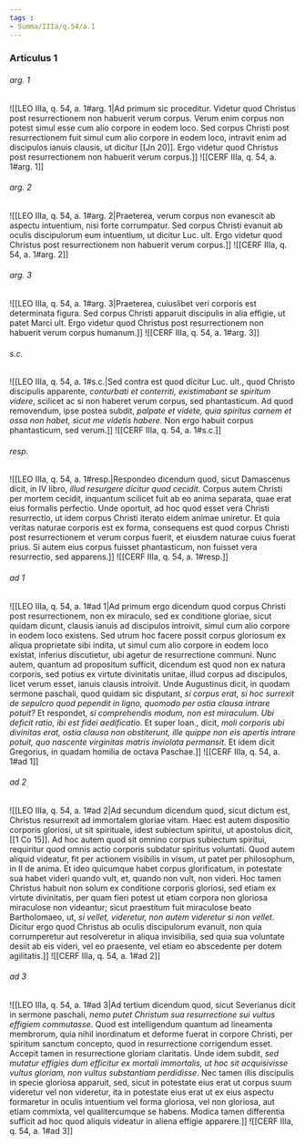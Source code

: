 ```yaml
---
tags : 
- Summa/IIIa/q.54/a.1
---
```


### Articulus 1

###### arg. 1
![[LEO IIIa, q. 54, a. 1#arg. 1|Ad primum sic proceditur. Videtur quod Christus post resurrectionem non habuerit verum corpus. Verum enim corpus non potest simul esse cum alio corpore in eodem loco. Sed corpus Christi post resurrectionem fuit simul cum alio corpore in eodem loco, intravit enim ad discipulos ianuis clausis, ut dicitur [[Jn 20]]. Ergo videtur quod Christus post resurrectionem non habuerit verum corpus.]]
![[CERF IIIa, q. 54, a. 1#arg. 1]]

###### arg. 2
![[LEO IIIa, q. 54, a. 1#arg. 2|Praeterea, verum corpus non evanescit ab aspectu intuentium, nisi forte corrumpatur. Sed corpus Christi evanuit ab oculis discipulorum eum intuentium, ut dicitur Luc. ult. Ergo videtur quod Christus post resurrectionem non habuerit verum corpus.]]
![[CERF IIIa, q. 54, a. 1#arg. 2]]

###### arg. 3
![[LEO IIIa, q. 54, a. 1#arg. 3|Praeterea, cuiuslibet veri corporis est determinata figura. Sed corpus Christi apparuit discipulis in alia effigie, ut patet Marci ult. Ergo videtur quod Christus post resurrectionem non habuerit verum corpus humanum.]]
![[CERF IIIa, q. 54, a. 1#arg. 3]]

###### s.c.
![[LEO IIIa, q. 54, a. 1#s.c.|Sed contra est quod dicitur Luc. ult., quod Christo discipulis apparente, *conturbati et conterriti, existimabant se spiritum videre*, scilicet ac si non haberet verum corpus, sed phantasticum. Ad quod removendum, ipse postea subdit, *palpate et videte, quia spiritus carnem et ossa non habet, sicut me videtis habere*. Non ergo habuit corpus phantasticum, sed verum.]]
![[CERF IIIa, q. 54, a. 1#s.c.]]

###### resp.
![[LEO IIIa, q. 54, a. 1#resp.|Respondeo dicendum quod, sicut Damascenus dicit, in IV libro, *illud resurgere dicitur quod cecidit*. Corpus autem Christi per mortem cecidit, inquantum scilicet fuit ab eo anima separata, quae erat eius formalis perfectio. Unde oportuit, ad hoc quod esset vera Christi resurrectio, ut idem corpus Christi iterato eidem animae uniretur. Et quia veritas naturae corporis est ex forma, consequens est quod corpus Christi post resurrectionem et verum corpus fuerit, et eiusdem naturae cuius fuerat prius. Si autem eius corpus fuisset phantasticum, non fuisset vera resurrectio, sed apparens.]]
![[CERF IIIa, q. 54, a. 1#resp.]]

###### ad 1
![[LEO IIIa, q. 54, a. 1#ad 1|Ad primum ergo dicendum quod corpus Christi post resurrectionem, non ex miraculo, sed ex conditione gloriae, sicut quidam dicunt, clausis ianuis ad discipulos introivit, simul cum alio corpore in eodem loco existens. Sed utrum hoc facere possit corpus gloriosum ex aliqua proprietate sibi indita, ut simul cum alio corpore in eodem loco existat, inferius discutietur, ubi agetur de resurrectione communi. Nunc autem, quantum ad propositum sufficit, dicendum est quod non ex natura corporis, sed potius ex virtute divinitatis unitae, illud corpus ad discipulos, licet verum esset, ianuis clausis introivit. Unde Augustinus dicit, in quodam sermone paschali, quod quidam sic disputant, *si corpus erat, si hoc surrexit de sepulcro quod pependit in ligno, quomodo per ostia clausa intrare potuit?* Et respondet, *si comprehendis modum, non est miraculum. Ubi deficit ratio, ibi est fidei aedificatio*. Et super Ioan., dicit, *moli corporis ubi divinitas erat, ostia clausa non obstiterunt, ille quippe non eis apertis intrare potuit, quo nascente virginitas matris inviolata permansit*. Et idem dicit Gregorius, in quadam homilia de octava Paschae.]]
![[CERF IIIa, q. 54, a. 1#ad 1]]

###### ad 2
![[LEO IIIa, q. 54, a. 1#ad 2|Ad secundum dicendum quod, sicut dictum est, Christus resurrexit ad immortalem gloriae vitam. Haec est autem dispositio corporis gloriosi, ut sit spirituale, idest subiectum spiritui, ut apostolus dicit, [[1 Co 15]]. Ad hoc autem quod sit omnino corpus subiectum spiritui, requiritur quod omnis actio corporis subdatur spiritus voluntati. Quod autem aliquid videatur, fit per actionem visibilis in visum, ut patet per philosophum, in II de anima. Et ideo quicumque habet corpus glorificatum, in potestate sua habet videri quando vult, et, quando non vult, non videri. Hoc tamen Christus habuit non solum ex conditione corporis gloriosi, sed etiam ex virtute divinitatis, per quam fieri potest ut etiam corpora non gloriosa miraculose non videantur; sicut praestitum fuit miraculose beato Bartholomaeo, ut, *si vellet, videretur, non autem videretur si non vellet*. Dicitur ergo quod Christus ab oculis discipulorum evanuit, non quia corrumperetur aut resolveretur in aliqua invisibilia, sed quia sua voluntate desiit ab eis videri, vel eo praesente, vel etiam eo abscedente per dotem agilitatis.]]
![[CERF IIIa, q. 54, a. 1#ad 2]]

###### ad 3
![[LEO IIIa, q. 54, a. 1#ad 3|Ad tertium dicendum quod, sicut Severianus dicit in sermone paschali, *nemo putet Christum sua resurrectione sui vultus effigiem commutasse*. Quod est intelligendum quantum ad lineamenta membrorum, quia nihil inordinatum et deforme fuerat in corpore Christi, per spiritum sanctum concepto, quod in resurrectione corrigendum esset. Accepit tamen in resurrectione gloriam claritatis. Unde idem subdit, *sed mutatur effigies dum efficitur ex mortali immortalis, ut hoc sit acquisivisse vultus gloriam, non vultus substantiam perdidisse*. Nec tamen illis discipulis in specie gloriosa apparuit, sed, sicut in potestate eius erat ut corpus suum videretur vel non videretur, ita in potestate eius erat ut ex eius aspectu formaretur in oculis intuentium vel forma gloriosa, vel non gloriosa, aut etiam commixta, vel qualitercumque se habens. Modica tamen differentia sufficit ad hoc quod aliquis videatur in aliena effigie apparere.]]
![[CERF IIIa, q. 54, a. 1#ad 3]]


